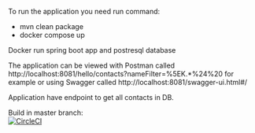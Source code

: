 
To run the application you need run command:
- mvn clean package
- docker compose up

Docker run spring boot app and postresql database




The application can be viewed with Postman called http://localhost:8081/hello/contacts?nameFilter=%5EK.*%24%20 for example or using Swagger called http://localhost:8081/swagger-ui.html#/

Application have endpoint to get all contacts in DB.

Build in master branch:  
[![CircleCI](https://circleci.com/gh/circleci/circleci-docs.svg?style=svg)](https://app.circleci.com/pipelines/github/HORA23/Khoroshev_test?branch=master)
